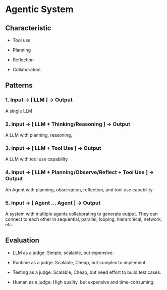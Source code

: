 # Agentic System

## Characteristic

- Tool use

- Planning

- Reflection

- Collaboration

## Patterns

### 1. Input -> [ LLM ] -> Output

A single LLM 

### 2. Input -> [ LLM + Thinking/Reasoning ] -> Output

A LLM with planning, reasoning, 

### 3. Input -> [ LLM + Tool Use ] -> Output

A LLM with tool use capability 

### 4. Input -> [ LLM + Planning/Observe/Reflect + Tool Use ] -> Output

An Agent with planning, observation, reflection, and tool use capability

### 5. Input -> [ Agent ... Agent ] -> Output

A system with multiple agents collaborating to generate output. They can connect to each other in sequential, parallel, looping,  hierarchical, network, etc.


## Evaluation

- LLM as a judge: Simple, scalable, but expensive.

- Runtime as a judge: Scalable, Cheap, but complex to implement.

- Testing as a judge: Scalable, Cheap, but need effort to build test cases.

- Human as a judge: High quality, but expensive and time-consuming.